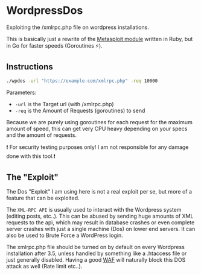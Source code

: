 # WordpressDos

Exploiting the /xmlrpc.php file on wordpress installations.


This is basically just a rewrite of the [Metasploit module](https://github.com/rapid7/metasploit-framework/blob/3f3bf215600498441701b5d5f4036874f8d3c32d/modules/auxiliary/dos/http/wordpress_xmlrpc_dos.rb) written in Ruby, but in Go for faster speeds (Goroutines ⚡).

## Instructions

```bash
./wpdos -url "https://example.com/xmlrpc.php" -req 10000
```
Parameters:
- `-url` is the Target url (with /xmlrpc.php)
- `-req` is the Amount of Requests (goroutines) to send

Because we are purely using goroutines for each request for the maximum amount of speed, this can get very CPU heavy depending on your specs and the amount of requests.

❗ For security testing purposes only! I am not responsible for any damage done with this tool.❗
## The "Exploit"

The Dos "Exploit" I am using here is not a real exploit per se, but more of a feature that can be exploited.  

The ``XML-RPC API`` is usually used to interact with the Wordpress system (editing posts, etc..).
This can be abused by sending huge amounts of XML requests to the api, which may result in database crashes or even complete server crashes with just a single machine (Dos) on lower end servers. It can also be used to Brute Force a WordPress login.

The xmlrpc.php file should be turned on by default on every Wordpress installation after 3.5, unless handled by something like a .htaccess file or just generally disabled. Having a good [WAF](https://en.wikipedia.org/wiki/Web_application_firewall) will naturally block this DOS attack as well (Rate limit etc..).

